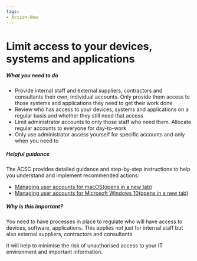 ```yaml
---
tags:
- Action-Now 
---
```

# Limit access to your devices, systems and applications

##### What you need to do

- Provide internal staff and external suppliers, contractors and consultants their own, individual accounts. Only provide them access to those systems and applications they need to get their work done
- Review who has access to your devices, systems and applications on a regular basis and whether they still need that access
- Limit administrator accounts to only those staff who need them. Allocate regular accounts to everyone for day-to-work
- Only use administrator access yourself for specific accounts and only when you need to

##### Helpful guidance

The ACSC provides detailed guidance and step-by-step instructions to help you understand and implement recommended actions:

- [Managing user accounts for macOS(opens in a new tab)](https://www.cyber.gov.au/protect-yourself/securing-your-devices/how-secure-your-device/managing-user-accounts)
- [Managing user accounts for Microsoft Windows 10(opens in a new tab)](https://www.cyber.gov.au/protect-yourself/securing-your-devices/how-secure-your-device/managing-user-accounts)

##### Why is this important?

You need to have processes in place to regulate who will have access to devices, software, applications. This applies not just for internal staff but also external suppliers, contractors and consultants.

It will help to minimise the risk of unauthorised access to your IT environment and important information.